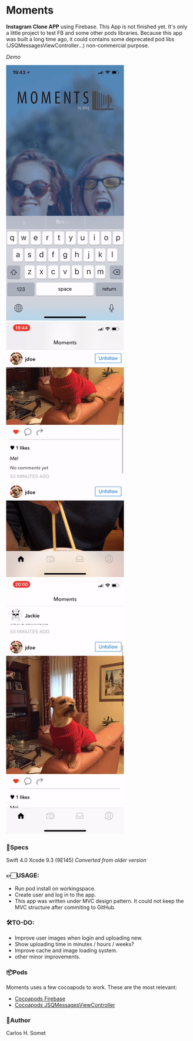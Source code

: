 # Moments

**Instagram Clone APP** using Firebase. This App is not finished yet. It's only a little project to test FB and some other pods libraries. Because this app was built a long time ago, it could contains some deprecated pod libs (JSQMessagesViewController...) 
non-commercial purpose.

*Demo*

<img src="Moments/login.gif?raw=true">&nbsp;&nbsp;&nbsp;&nbsp;&nbsp;&nbsp;<img src="Moments/comments.gif?raw=true">
<img src="Moments/chat.gif?raw=true">

### 📝Specs 
Swift 4.0 Xcode 9.3 (9E145) *Converted from older version*

### 👉🏻USAGE:
- Run pod install on workingspace.
- Create user and log in to the app.
- This app was written under MVC design pattern. It could not keep the MVC structure after commiting to GitHub. 


### 🛠TO-DO:
- Improve user images when login and uploading new.
- Show uploading time in minutes / hours / weeks?
- Improve cache and image loading system.
- other minor improvements.


### 📦Pods

Moments uses a few cocoapods to work. These are the most relevant:

- [Cocoapods Firebase](Pods/Firebase/README.md)
- [Cocoapods JSQMessagesViewController](Pods/JSQMessagesViewController/README.md)


### 👤Author
Carlos H. Somet
